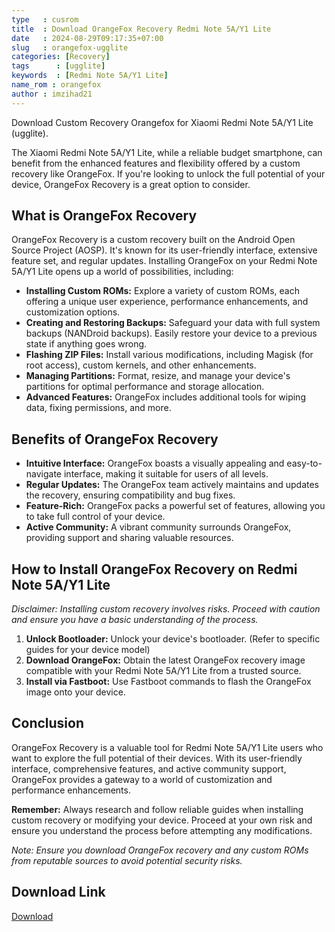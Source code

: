 ```yaml
---
type   : cusrom
title  : Download OrangeFox Recovery Redmi Note 5A/Y1 Lite
date   : 2024-08-29T09:17:35+07:00
slug   : orangefox-ugglite
categories: [Recovery]
tags      : [ugglite]
keywords  : [Redmi Note 5A/Y1 Lite]
name_rom : orangefox
author : imzihad21
---
```


Download Custom Recovery Orangefox for Xiaomi Redmi Note 5A/Y1 Lite (ugglite).

The Xiaomi Redmi Note 5A/Y1 Lite, while a reliable budget smartphone, can benefit from the enhanced features and flexibility offered by a custom recovery like OrangeFox. If you're looking to unlock the full potential of your device, OrangeFox Recovery is a great option to consider.

## What is OrangeFox Recovery

OrangeFox Recovery is a custom recovery built on the Android Open Source Project (AOSP). It's known for its user-friendly interface, extensive feature set, and regular updates. Installing OrangeFox on your Redmi Note 5A/Y1 Lite opens up a world of possibilities, including:

* **Installing Custom ROMs:** Explore a variety of custom ROMs, each offering a unique user experience, performance enhancements, and customization options.
* **Creating and Restoring Backups:** Safeguard your data with full system backups (NANDroid backups). Easily restore your device to a previous state if anything goes wrong.
* **Flashing ZIP Files:** Install various modifications, including Magisk (for root access), custom kernels, and other enhancements.
* **Managing Partitions:** Format, resize, and manage your device's partitions for optimal performance and storage allocation.
* **Advanced Features:** OrangeFox includes additional tools for wiping data, fixing permissions, and more.

## Benefits of OrangeFox Recovery

* **Intuitive Interface:** OrangeFox boasts a visually appealing and easy-to-navigate interface, making it suitable for users of all levels.
* **Regular Updates:** The OrangeFox team actively maintains and updates the recovery, ensuring compatibility and bug fixes.
* **Feature-Rich:** OrangeFox packs a powerful set of features, allowing you to take full control of your device.
* **Active Community:** A vibrant community surrounds OrangeFox, providing support and sharing valuable resources.

## How to Install OrangeFox Recovery on Redmi Note 5A/Y1 Lite

*Disclaimer: Installing custom recovery involves risks. Proceed with caution and ensure you have a basic understanding of the process.*

1. **Unlock Bootloader:** Unlock your device's bootloader. (Refer to specific guides for your device model)
2. **Download OrangeFox:** Obtain the latest OrangeFox recovery image compatible with your Redmi Note 5A/Y1 Lite from a trusted source.
3. **Install via Fastboot:** Use Fastboot commands to flash the OrangeFox image onto your device.

## Conclusion

OrangeFox Recovery is a valuable tool for Redmi Note 5A/Y1 Lite users who want to explore the full potential of their devices. With its user-friendly interface, comprehensive features, and active community support, OrangeFox provides a gateway to a world of customization and performance enhancements. 

**Remember:** Always research and follow reliable guides when installing custom recovery or modifying your device. Proceed at your own risk and ensure you understand the process before attempting any modifications.

*Note: Ensure you download OrangeFox recovery and any custom ROMs from reputable sources to avoid potential security risks.*


## Download Link
[Download](https://orangefox.download/device/ugglite)


